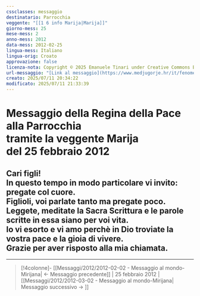 ```yaml
---
cssclasses: messaggio
destinatario: Parrocchia
veggente: "[[1 6 info Marija|Marija]]"
giorno-mess: 25
mese-mess: 2
anno-mess: 2012
data-mess: 2012-02-25
lingua-mess: Italiano
lingua-orig: Croato
approvazione: false
licenza-nota: Copyright © 2025 Emanuele Tinari under Creative Commons BY-NC-SA 4.0 https://creativecommons.org/licenses/by-nc-sa/4.0/
url-messaggio: "[Link al messaggio](https://www.medjugorje.hr/it/fenomeno-di-medjugorje/messaggi-della-madonna/?datum=2012-2-25)"
creato: 2025/07/11 20:34:22
modificato: 2025/07/11 21:33:39
---
```


# Messaggio della Regina della Pace<br>alla Parrocchia<br>tramite la veggente Marija<br>del 25 febbraio 2012

## Cari figli!<br>In questo tempo in modo particolare vi invito: pregate col cuore.<br>Figlioli, voi parlate tanto ma pregate poco.<br>Leggete, meditate la Sacra Scrittura e le parole scritte in essa siano per voi vita.<br>Io vi esorto e vi amo perchè in Dio troviate la vostra pace e la gioia di vivere.<br>Grazie per aver risposto alla mia chiamata.

***

> [!4colonne]- [[Messaggi/2012/2012-02-02 - Messaggio al mondo-Mirijana| ← Messaggio precedente]] | 25 febbraio 2012 | [[Messaggi/2012/2012-03-02 - Messaggio al mondo-Mirijana| Messaggio successivo → ]]
